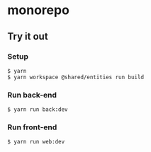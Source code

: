# monorepo

## Try it out

### Setup

```console
$ yarn
$ yarn workspace @shared/entities run build
```

### Run back-end

```console
$ yarn run back:dev
```

### Run front-end

```console
$ yarn run web:dev
```